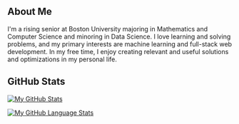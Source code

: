 ## About Me
I'm a rising senior at Boston University majoring in Mathematics and Computer Science and minoring in Data Science. I love learning and solving problems, and my primary interests are machine learning and full-stack web development. In my free time, I enjoy creating relevant and useful solutions and optimizations in my personal life.

## GitHub Stats
[![My GitHub Stats](https://github-readme-stats.vercel.app/api/?username=victorverma3&count_private=true&theme=tokyonight&showicons=true)]()

[![My GitHub Language Stats](https://github-readme-stats.vercel.app/api/top-langs/?username=victorverma3&size_weight=0.5&count_weight=0.5&langs_count=5&theme=tokyonight)]()
